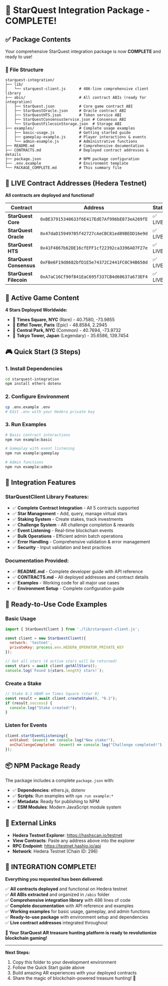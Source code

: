 # 🎯 StarQuest Integration Package - COMPLETE!

## ✅ Package Contents

Your comprehensive StarQuest integration package is now **COMPLETE** and ready to use!

### 📁 File Structure
```
starquest-integration/
├── lib/
│   └── starquest-client.js      # 486-line comprehensive client library
├── abis/                        # All contract ABIs (ready for integration)
│   ├── StarQuest.json           # Core game contract ABI
│   ├── StarQuestOracle.json     # Oracle contract ABI  
│   ├── StarQuestHTS.json        # Token service ABI
│   ├── StarQuestConsensusService.json # Consensus ABI
│   └── StarQuestFilecoinStorage.json  # Storage ABI
├── examples/                    # Complete usage examples
│   ├── basic-usage.js           # Getting started guide
│   ├── gameplay-example.js      # Player interactions & events
│   └── admin-example.js         # Administrative functions
├── README.md                    # Comprehensive documentation
├── CONTRACTS.md                 # Deployed contract addresses & details
├── package.json                 # NPM package configuration  
├── .env.example                 # Environment template
└── PACKAGE_COMPLETE.md          # This summary file
```

## 🚀 LIVE Contract Addresses (Hedera Testnet)

**All contracts are deployed and functional!**

| Contract | Address | Status |
|----------|---------|---------|
| **StarQuest Core** | `0xBE37915340633f6E417EdE7Af996bE073eA269fE` | ✅ LIVE |
| **StarQuest Oracle** | `0x47daD15949705f42727cAeCBC81ed89BEDD16e9d` | ✅ LIVE |
| **StarQuest HTS** | `0x41F4867b62DE16cfEFF1cf22392ca3396A07F27e` | ✅ LIVE |
| **StarQuest Consensus** | `0xFBe6F19d8682bfD1E5e74372C2441FC0C94B650d` | ✅ LIVE |
| **StarQuest Filecoin** | `0xA7aC16Cf90f841EaC695f337CB4d60637a673EF4` | ✅ LIVE |

## 🌟 Active Game Content

**4 Stars Deployed Worldwide:**
- 🗽 **Times Square, NYC** (Rare) - 40.7580, -73.9855
- 🗼 **Eiffel Tower, Paris** (Epic) - 48.8584, 2.2945
- 🌳 **Central Park, NYC** (Common) - 40.7694, -73.9732
- 🏯 **Tokyo Tower, Japan** (Legendary) - 35.6586, 139.7454

## 🎮 Quick Start (3 Steps)

### 1. Install Dependencies
```bash
cd starquest-integration
npm install ethers dotenv
```

### 2. Configure Environment
```bash
cp .env.example .env
# Edit .env with your Hedera private key
```

### 3. Run Examples
```bash
# Basic contract interactions
npm run example:basic

# Gameplay with event listening  
npm run example:gameplay

# Admin functions
npm run example:admin
```

## 🔧 Integration Features

### StarQuestClient Library Features:
- ✅ **Complete Contract Integration** - All 5 contracts supported
- ✅ **Star Management** - Add, query, manage virtual stars
- ✅ **Staking System** - Create stakes, track investments
- ✅ **Challenge System** - AR challenge completion & rewards
- ✅ **Event Listening** - Real-time blockchain events  
- ✅ **Bulk Operations** - Efficient admin batch operations
- ✅ **Error Handling** - Comprehensive validation & error management
- ✅ **Security** - Input validation and best practices

### Documentation Provided:
- ✅ **README.md** - Complete developer guide with API reference
- ✅ **CONTRACTS.md** - All deployed addresses and contract details
- ✅ **Examples** - Working code for all major use cases
- ✅ **Environment Setup** - Complete configuration guide

## 🎯 Ready-to-Use Code Examples

### Basic Usage
```javascript
import { StarQuestClient } from './lib/starquest-client.js';

const client = new StarQuestClient({ 
  network: 'testnet',
  privateKey: process.env.HEDERA_OPERATOR_PRIVATE_KEY 
});

// Get all stars (4 active stars will be returned)
const stars = await client.getAllStars();
console.log(`Found ${stars.length} stars!`);
```

### Create a Stake
```javascript
// Stake 0.1 HBAR on Times Square (star 0)
const result = await client.createStake(0, "0.1");
if (result.success) {
  console.log("Stake created!");
}
```

### Listen for Events
```javascript
client.startEventListening({
  onStaked: (event) => console.log("New stake!"),
  onChallengeCompleted: (event) => console.log("Challenge completed!")
});
```

## 📦 NPM Package Ready

The package includes a complete `package.json` with:
- ✅ **Dependencies**: ethers.js, dotenv
- ✅ **Scripts**: Run examples with `npm run example:*`
- ✅ **Metadata**: Ready for publishing to NPM
- ✅ **ESM Modules**: Modern JavaScript module system

## 🔗 External Links

- **Hedera Testnet Explorer**: https://hashscan.io/testnet
- **View Contracts**: Paste any address above into the explorer
- **RPC Endpoint**: https://testnet.hashio.io/api
- **Network**: Hedera Testnet (Chain ID: 296)

## 🎊 INTEGRATION COMPLETE!

**Everything you requested has been delivered:**

✅ **All contracts deployed** and functional on Hedera testnet  
✅ **All ABIs extracted** and organized in `/abis` folder  
✅ **Comprehensive integration library** with 486 lines of code  
✅ **Complete documentation** with API reference and examples  
✅ **Working examples** for basic usage, gameplay, and admin functions  
✅ **Ready-to-use package** with environment setup and dependencies  
✅ **Live contract addresses** integrated throughout  

**🚀 Your StarQuest AR treasure hunting platform is ready to revolutionize blockchain gaming!**

---

**Next Steps:**
1. Copy this folder to your development environment
2. Follow the Quick Start guide above  
3. Build amazing AR experiences with your deployed contracts
4. Share the magic of blockchain-powered treasure hunting! 🌟